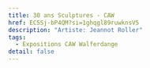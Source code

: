 ```yaml
---
title: 30 ans Sculptures - CAW
href: EC5Sj-bP4QM?si=1ghqgl89ruwknsV5
description: "Artiste: Jeannot Roller"
tags:
  - Expositions CAW Walferdange
detail: false
---
```

